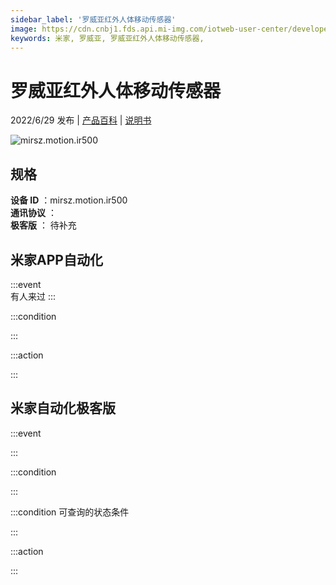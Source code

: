 ```yaml
---
sidebar_label: '罗威亚红外人体移动传感器'
image: https://cdn.cnbj1.fds.api.mi-img.com/iotweb-user-center/developer_1679068029593E7R6eniL.png?GalaxyAccessKeyId=AKVGLQWBOVIRQ3XLEW&Expires=9223372036854775807&Signature=KfZToQxLr1AvuU3cXSZZuxw64cI=
keywords: 米家, 罗威亚, 罗威亚红外人体移动传感器, 
---
```

# 罗威亚红外人体移动传感器

2022/6/29 发布 | [产品百科](https://home.mi.com/webapp/content/baike/product/index.html?model=mirsz.motion.ir500/) | [说明书](https://home.mi.com/views/introduction.html?model=mirsz.motion.ir500&region=cn)

![mirsz.motion.ir500](https://cdn.cnbj1.fds.api.mi-img.com/iotweb-user-center/developer_1679068029593E7R6eniL.png?GalaxyAccessKeyId=AKVGLQWBOVIRQ3XLEW&Expires=9223372036854775807&Signature=KfZToQxLr1AvuU3cXSZZuxw64cI=)

## 规格  
> 
**设备 ID** ：mirsz.motion.ir500  
**通讯协议** ：  
**极客版**  ： 待补充 


## 米家APP自动化  

:::event  
有人来过
:::

:::condition  

:::

:::action   

:::

## 米家自动化极客版  

:::event  

:::

:::condition  

:::

:::condition 可查询的状态条件  

:::

:::action  

:::

        
